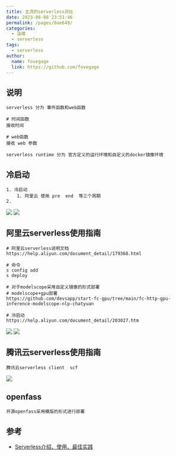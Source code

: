 ```yaml
---
title: 主流的serverless对比
date: 2023-06-08 23:51:46
permalink: /pages/0ae649/
categories:
  - 运维
  - serverless
tags:
  - serverless
author:
  name: fovegage
  link: https://github.com/fovegage
---
```


## 说明

```
serverless 分为 事件函数和web函数

# 时间函数
接收时间

# web函数
接收 web 参数

serverless runtime 分为 官方定义的运行环境和自定义的docker镜像环境
```

## 冷启动

```
1. 冷启动
	1. 阿里云 使用 pre  end  等三个周期
2. 
```

![](https://obsidian-foveagge.oss-cn-beijing.aliyuncs.com/blog/10gtLa.png)
![](https://obsidian-foveagge.oss-cn-beijing.aliyuncs.com/blog/DbVj9m.png)

## 阿里云serverless使用指南

```
# 阿里云serverless说明文档
https://help.aliyun.com/document_detail/179368.html

# 命令
s config add
s deploy

# 对于modelscope采用自定义镜像的形式部署
# modelscope+gpu部署  
https://github.com/devsapp/start-fc-gpu/tree/main/fc-http-gpu-inference-modelscope-nlp-chatyuan

# 冷启动
https://help.aliyun.com/document_detail/203027.htm
```

![](https://obsidian-foveagge.oss-cn-beijing.aliyuncs.com/blog/GJDaQt.png)
![](https://obsidian-foveagge.oss-cn-beijing.aliyuncs.com/blog/qBSLLI.png)

## 腾讯云serverless使用指南

```
腾讯云serverless client  scf
```

![](https://obsidian-foveagge.oss-cn-beijing.aliyuncs.com/blog/GR94Xf.png)

## openfass

```
开源openfass采用模版的形式进行部署
```

## 参考

- [Serverless介绍、使用、最佳实践](http://lixuelang.com/2022/01/25/serverless/)